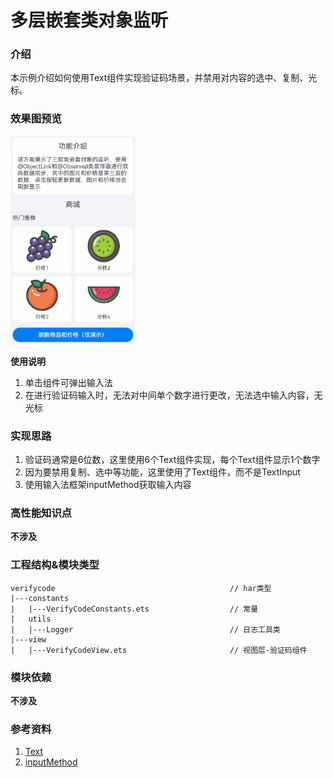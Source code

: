 # 多层嵌套类对象监听

### 介绍

本示例介绍如何使用Text组件实现验证码场景，并禁用对内容的选中、复制、光标。

### 效果图预览

<img src="../../screenshots/device/VariableWatch.gif" width="200">

**使用说明**

1. 单击组件可弹出输入法
2. 在进行验证码输入时，无法对中间单个数字进行更改，无法选中输入内容，无光标

### 实现思路

1. 验证码通常是6位数，这里使用6个Text组件实现，每个Text组件显示1个数字
2. 因为要禁用复制、选中等功能，这里使用了Text组件，而不是TextInput
3. 使用输入法框架inputMethod获取输入内容

### 高性能知识点

**不涉及**

### 工程结构&模块类型

   ```
   verifycode                                       // har类型
   |---constants
   |   |---VerifyCodeConstants.ets                  // 常量
   |   utils
   |   |---Logger                                   // 日志工具类
   |---view
   |   |---VerifyCodeView.ets                       // 视图层-验证码组件
   ```

### 模块依赖

**不涉及**

### 参考资料

1. [Text](https://developer.huawei.com/consumer/cn/doc/harmonyos-references/ts-basic-components-text-0000001821000881)
2. [inputMethod](https://developer.huawei.com/consumer/cn/doc/harmonyos-references/js-apis-inputmethod-0000001774281542)